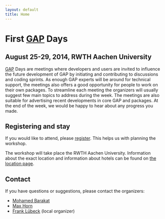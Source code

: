 ```yaml
---
layout: default
title: Home
---
```


# First [GAP](http://www.gap-system.org/) Days
## August 25-29, 2014, RWTH Aachen University

[GAP](http://www.gap-system.org/) Days are meetings where developers and users are invited to influence the future
development of GAP by initiating and contributing to discussions and coding sprints.
As enough GAP experts will be around for technical support, the meetings also offers
a good opportunity for people to work on their own packages. To streamline each meeting
the organizers will usually suggest few main topics to address during the week.
The meetings are also suitable for advertising recent developments in core GAP
and packages. At the end of the week, we would be happy to hear about any progress
you made.

## Registering and stay

If you would like to attend, please [register](/register). This helps us
with planning the workshop.

The workshop will take place the RWTH Aachen University. Information about the
exact location and information about hotels
can be found on [the location page](/location).

## <a name="contact"></a> Contact

If you have questions or suggestions, please contact the organizers:

* [Mohamed Barakat](mailto:mohamed.barakat@ku.de)
* [Max Horn](mailto:max.horn@math.uni-giessen.de)
* [Frank Lübeck](mailto:frank.luebeck@math.rwth-aachen.de) (local organizer)
